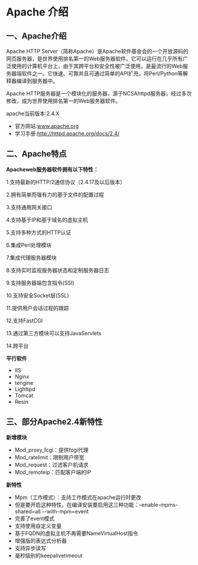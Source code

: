 # Apache 介绍

## 一、Apache介绍

Apache HTTP Server（简称Apache）是Apache软件基金会的一个开放源码的网页服务器，是世界使用排名第一的Web服务器软件。它可以运行在几乎所有广泛使用的计算机平台上，由于其跨平台和安全性被广泛使用，是最流行的Web服务器端软件之一。它快速、可靠并且可通过简单的API扩充，将Perl/Python等解释器编译到服务器中。

Apache HTTP服务器是一个模块化的服务器，源于NCSAhttpd服务器，经过多次修改，成为世界使用排名第一的Web服务器软件。

apache当前版本:2.4.X

- 官方网站:www.apache.org
- 学习手册:http://httpd.apache.org/docs/2.4/

## 二、Apache特点

**Apacheweb服务器软件拥有以下特性：**

1.支持最新的HTTP/2通信协议（2.4.17及以后版本）

2.拥有简单而强有力的基于文件的配置过程

3.支持通用网关接口

4.支持基于IP和基于域名的虚拟主机

5.支持多种方式的HTTP认证

6.集成Perl处理模块

7.集成代理服务器模块

8.支持实时监视服务器状态和定制服务器日志

9.支持服务器端包含指令(SSI)

10.支持安全Socket层(SSL)

11.提供用户会话过程的跟踪

12.支持FastCGI

13.通过第三方模块可以支持JavaServlets

14.跨平台

**平行软件**

- IIS
- Nginx
- tengine
- Lighttpd
- Tomcat
- Resin

## 三、部分Apache2.4新特性

**新增模块**

- Mod_proxy_fcgi：提供fcgi代理
- Mod_ratelimit：限制用户带宽
- Mod_request：过滤客户机请求
- Mod_remoteip：匹配客户端的IP

**新特性**

- Mpm（工作模式）：支持工作模式在apache运行时更改
- 但是要开启这种特性，在编译安装要启用这三种功能：–enable-mpms-shared=all --with-mpm=event
- 完善了event模式
- 支持使用自定义变量
- 基于FQDN的虚拟主机不再需要NameVirtualHost指令
- 增强版的表达式分析器
- 支持异步读写
- 毫秒级别的keepalivetimeout
